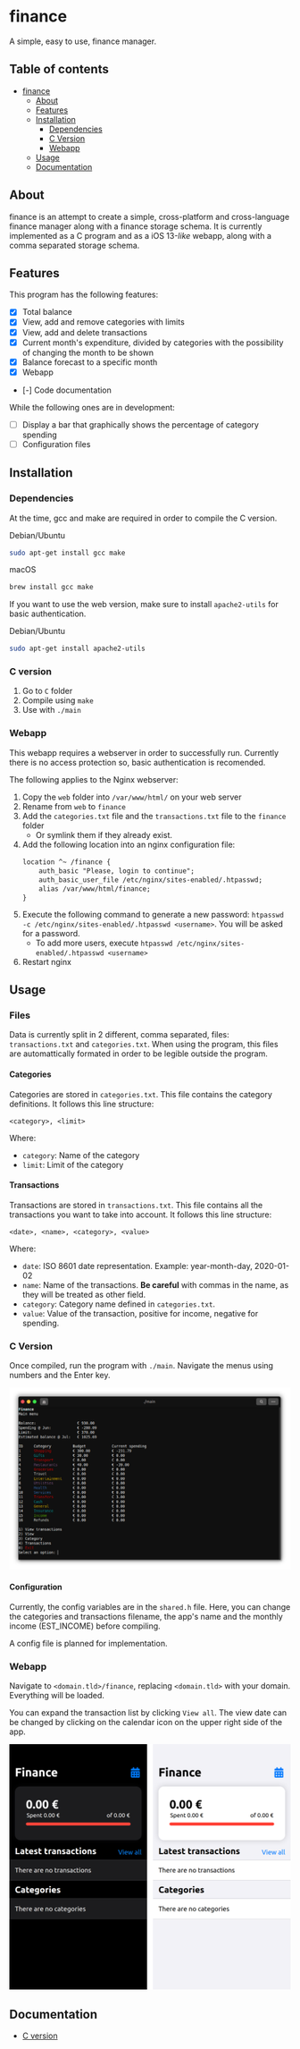 # finance

A simple, easy to use, finance manager.

## Table of contents

- [finance](#bash-launcher)
  - [About](#about)
  - [Features](#features)
  - [Installation](#installation)
    - [Dependencies](#dependencies)
    - [C Version](#c-version)
    - [Webapp](#webapp)
  - [Usage](#usage)
  - [Documentation](#documentation)

## About

finance is an attempt to create a simple, cross-platform and cross-language finance manager along with a finance storage schema. It is currently implemented as a C program and as a iOS 13-*like* webapp, along with a comma separated storage schema.

## Features

This program has the following features:

- [X] Total balance
- [X] View, add and remove categories with limits
- [X] View, add and delete transactions
- [X] Current month's expenditure, divided by categories with the possibility of changing the month to be shown
- [X] Balance forecast to a specific month
- [X] Webapp
- [-] Code documentation

While the following ones are in development:

- [ ] Display a bar that graphically shows the percentage of category spending
- [ ] Configuration files

## Installation

### Dependencies

At the time, gcc and make are required in order to compile the C version.

Debian/Ubuntu

```bash
sudo apt-get install gcc make
```

macOS

```bash
brew install gcc make
```

If you want to use the web version, make sure to install `apache2-utils` for basic authentication.

Debian/Ubuntu

```bash
sudo apt-get install apache2-utils
```

### C version

1. Go to `C` folder
2. Compile using `make`
3. Use with `./main`

### Webapp

This webapp requires a webserver in order to successfully run. Currently there is no access protection so, basic authentication is recomended.

The following applies to the Nginx webserver:

1. Copy the `web` folder into `/var/www/html/` on your web server
2. Rename from `web` to `finance`
3. Add the `categories.txt` file and the `transactions.txt` file to the `finance` folder
    - Or symlink them if they already exist.
4. Add the following location into an nginx configuration file:
    ```nginx
    location ^~ /finance {
        auth_basic "Please, login to continue";
        auth_basic_user_file /etc/nginx/sites-enabled/.htpasswd;
        alias /var/www/html/finance;
    }
    ```
5. Execute the following command to generate a new password: `htpasswd -c /etc/nginx/sites-enabled/.htpasswd <username>`. You will be asked for a password.
    - To add more users, execute `htpasswd /etc/nginx/sites-enabled/.htpasswd <username>`
6. Restart nginx

## Usage

### Files

Data is currently split in 2 different, comma separated, files: `transactions.txt` and `categories.txt`. When using the program, this files are automattically formated in order to be legible outside the program.

#### Categories

Categories are stored in `categories.txt`. This file contains the category definitions. It follows this line structure: 

```
<category>, <limit>
```

Where:
- `category`: Name of the category
- `limit`: Limit of the category

#### Transactions

Transactions are stored in `transactions.txt`. This file contains all the transactions you want to take into account. It follows this line structure:

```
<date>, <name>, <category>, <value>
```

Where:
- `date`: ISO 8601 date representation. Example: year-month-day, 2020-01-02
- `name`: Name of the transactions. **Be careful** with commas in the name, as they will be treated as other field.
- `category`: Category name defined in `categories.txt`.
- `value`: Value of the transaction, positive for income, negative for spending.

### C Version

Once compiled, run the program with `./main`. Navigate the menus using numbers and the Enter key.

![C version screenshot](screenshot_c.png)

#### Configuration

Currently, the config variables are in the `shared.h` file. Here, you can change the categories and transactions filename, the app's name and the monthly income (EST_INCOME) before compiling.

A config file is planned for implementation.

### Webapp

Navigate to `<domain.tld>/finance`, replacing `<domain.tld>` with your domain. Everything will be loaded.

You can expand the transaction list by clicking `View all`. The view date can be changed by clicking on the calendar icon on the upper right side of the app.

![Web app screenshot](screenshot_webapp.png)

## Documentation

- [C version](C/docs)
